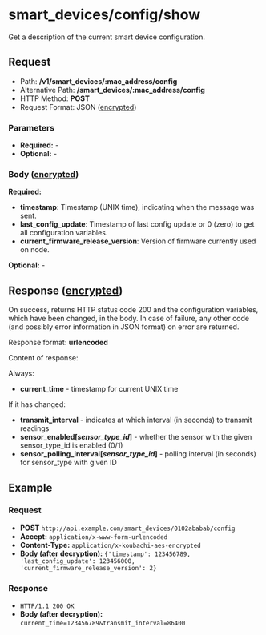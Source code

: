 # smart\_devices/config/show

Get a description of the current smart device configuration.

## Request

  - Path: **/v1/smart_devices/:mac_address/config**
  - Alternative
    Path: **/smart_devices/:mac_address/config**
  - HTTP Method: **POST**
  - Request Format: JSON ([encrypted](encryption.md))

### Parameters

  - **Required:** -
  - **Optional:** -

### Body ([encrypted](encryption.md))

**Required:**

  - **timestamp**: Timestamp (UNIX time), indicating when the message
    was sent.
  - **last\_config\_update**: Timestamp of last config update or 0
    (zero) to get all configuration variables.
  - **current\_firmware\_release\_version**: Version of firmware
    currently used on node.

**Optional:** -

## Response ([encrypted](encryption.md))

On success, returns HTTP status code 200 and the configuration
variables, which have been changed, in the body. In case of failure, any
other code (and possibly error information in JSON format) on error are
returned.

Response format: **urlencoded**

Content of response:

Always:

  - **current\_time** - timestamp for current UNIX time

If it has changed:

  - **transmit\_interval** - indicates at which interval (in seconds) to
    transmit readings
  - **sensor\_enabled\[*sensor\_type\_id*\]** - whether the sensor with
    the given sensor\_type\_id is enabled (0/1)
  - **sensor\_polling\_interval\[*sensor\_type\_id*\]** - polling
    interval (in seconds) for sensor\_type with given ID

## Example

### Request

  - **POST** `http://api.example.com/smart_devices/0102ababab/config`
  - **Accept:** `application/x-www-form-urlencoded`
  - **Content-Type:** `application/x-koubachi-aes-encrypted`
  - **Body (after decryption):**
    `{'timestamp': 123456789, 'last_config_update': 123456000, 'current_firmware_release_version': 2}`

### Response

  - `HTTP/1.1 200 OK`
  - **Body (after decryption):**
    `current_time=123456789&transmit_interval=86400`
